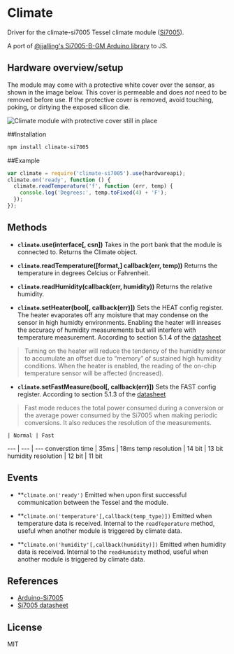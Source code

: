 # Climate

Driver for the climate-si7005 Tessel climate module ([Si7005](http://www.silabs.com/Support%20Documents/TechnicalDocs/Si7005.pdf)).

A port of [@jjalling's Si7005-B-GM Arduino library](https://github.com/jjalling/Arduino-Si7005) to JS.

## Hardware overview/setup

The module may come with a protective white cover over the sensor, as shown in the image below. This cover is permeable and does *not* need to be removed before use. If the protective cover is removed, avoid touching, poking, or dirtying the exposed silicon die.

![Climate module with protective cover still in place](https://s3.amazonaws.com/technicalmachine-assets/doc+pictures/protective-cover.jpg)

##Installation
```sh
npm install climate-si7005
```
##Example
```js
var climate = require('climate-si7005').use(hardwareapi);
climate.on('ready', function () {
  climate.readTemperature('f', function (err, temp) {
    console.log('Degrees:', temp.toFixed(4) + 'F');
  });
});
```

## Methods

*  **`climate`.use(interface[, csn])**
Takes in the port bank that the module is connected to. Returns the Climate object.

*  **`climate`.readTemperature([format,] callback(err, temp))**
Returns the temperature in degrees Celcius or Fahrenheit.

*  **`climate`.readHumidity(callback(err, humidity))** Returns the relative humidity.

*  **`climate`.setHeater(bool[, callback(err)])** Sets the HEAT config register. 
The heater evaporates off any moisture that may condense on the sensor in high humidty environments. Enabling the heater will inreases the accuracy of humidity measurements but will interfere with temperature measurement.
According to section 5.1.4 of the [datasheet](http://www.silabs.com/Support%20Documents/TechnicalDocs/Si7005.pdf)
> Turning on the heater will reduce the tendency of the humidity sensor to accumulate an offset due to “memory” of sustained high humidity conditions. When the heater is enabled, the reading of the on-chip temperature sensor will be affected (increased).


*  **`climate`.setFastMeasure(bool[, callback(err)])** Sets the FAST config register. According to section 5.1.3 of the [datasheet](http://www.silabs.com/Support%20Documents/TechnicalDocs/Si7005.pdf)
> Fast mode reduces the total power consumed during a conversion or the average power consumed by the Si7005 when making periodic conversions. It also reduces the resolution of the measurements.

    | Normal | Fast
--- | --- | ---
converstion time | 35ms | 18ms
temp resolution | 14 bit | 13 bit
humidity resolution | 12 bit | 11 bit

## Events

* **`climate.on('ready')` Emitted when upon first successful communication between the Tessel and the module.

* **`climate.on('temperature'[,callback(temp_type)])` Emitted when temperature data is received. Internal to the `readTeperature` method, useful when another module is triggered by climate data.

* **`climate.on('humidity'[,callback(humidity)])` Emitted when humidity data is received. Internal to the `readHumidity` method, useful when another module is triggered by climate data.

## References

* [Arduino-Si7005](https://github.com/jjalling/Arduino-Si7005)
* [Si7005 datasheet](http://www.silabs.com/Support%20Documents/TechnicalDocs/Si7005.pdf)

## License

MIT
